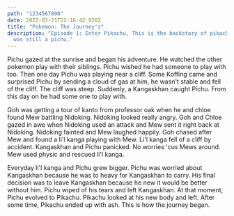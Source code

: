 ```yaml
---
path: "1234567890"
date: 2022-03-21T22:16:42.920Z
title: "Pokemon: The Journey's"
description: "Episode 1: Enter Pikachu, This is the backstory of pikachu when it
  was still a pichu."
---
```

Pichu gazed at the sunrise and began his adventure. He watched the other pokemon play with their siblings. Pichu wished he had someone to play with too. Then one day Pichu was playing near a cliff. Some Koffing came and surprised Pichu by sending a cloud of gas at him, he wasn't stable and fell of the cliff. The cliff was steep. Suddenly, a Kangaskhan caught Pichu. From this day on he had some one to play with. 

Goh was getting a tour of kanto from professor oak when he and chloe found Mew battling Nidoking. Nidoking looked really angry. Goh and Chloe gazed in awe when Nidoking used an attack and Mew sent it right back at Nidoking. Nidoking fainted and Mew laughed happily. Goh chased after Mew and found a li'l kanga playing with Mew. Li'l kanga fell of a cliff by accident. Kangaskhan and Pichu panicked. No worries 'cus Mews around. Mew used physic and rescued li'l kanga.

Everyday li'l kanga and Pichu grew bigger. Pichu was worried about Kangaskhan because he was to heavy for Kangaskhan to carry. His final decision was to leave Kangaskhan because he new it would be better without him. Pichu wiped of his tears and left Kangaskhan. At that moment, Pichu evolved to Pikachu. Pikachu looked at his new body and left. After some time, Pikachu ended up with ash. This is how the journey began.